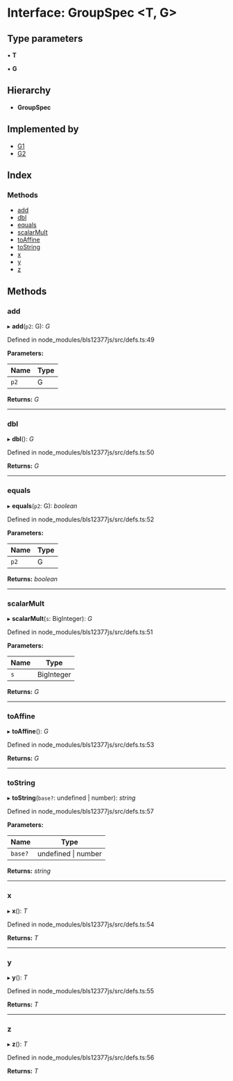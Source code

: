 # Interface: GroupSpec <**T, G**>

## Type parameters

▪ **T**

▪ **G**

## Hierarchy

* **GroupSpec**

## Implemented by

* [G1](../classes/_node_modules_bls12377js_src_g1_.g1.md)
* [G2](../classes/_node_modules_bls12377js_src_g2_.g2.md)

## Index

### Methods

* [add](_node_modules_bls12377js_src_defs_.groupspec.md#add)
* [dbl](_node_modules_bls12377js_src_defs_.groupspec.md#dbl)
* [equals](_node_modules_bls12377js_src_defs_.groupspec.md#equals)
* [scalarMult](_node_modules_bls12377js_src_defs_.groupspec.md#scalarmult)
* [toAffine](_node_modules_bls12377js_src_defs_.groupspec.md#toaffine)
* [toString](_node_modules_bls12377js_src_defs_.groupspec.md#tostring)
* [x](_node_modules_bls12377js_src_defs_.groupspec.md#x)
* [y](_node_modules_bls12377js_src_defs_.groupspec.md#y)
* [z](_node_modules_bls12377js_src_defs_.groupspec.md#z)

## Methods

###  add

▸ **add**(`p2`: G): *G*

Defined in node_modules/bls12377js/src/defs.ts:49

**Parameters:**

Name | Type |
------ | ------ |
`p2` | G |

**Returns:** *G*

___

###  dbl

▸ **dbl**(): *G*

Defined in node_modules/bls12377js/src/defs.ts:50

**Returns:** *G*

___

###  equals

▸ **equals**(`p2`: G): *boolean*

Defined in node_modules/bls12377js/src/defs.ts:52

**Parameters:**

Name | Type |
------ | ------ |
`p2` | G |

**Returns:** *boolean*

___

###  scalarMult

▸ **scalarMult**(`s`: BigInteger): *G*

Defined in node_modules/bls12377js/src/defs.ts:51

**Parameters:**

Name | Type |
------ | ------ |
`s` | BigInteger |

**Returns:** *G*

___

###  toAffine

▸ **toAffine**(): *G*

Defined in node_modules/bls12377js/src/defs.ts:53

**Returns:** *G*

___

###  toString

▸ **toString**(`base?`: undefined | number): *string*

Defined in node_modules/bls12377js/src/defs.ts:57

**Parameters:**

Name | Type |
------ | ------ |
`base?` | undefined &#124; number |

**Returns:** *string*

___

###  x

▸ **x**(): *T*

Defined in node_modules/bls12377js/src/defs.ts:54

**Returns:** *T*

___

###  y

▸ **y**(): *T*

Defined in node_modules/bls12377js/src/defs.ts:55

**Returns:** *T*

___

###  z

▸ **z**(): *T*

Defined in node_modules/bls12377js/src/defs.ts:56

**Returns:** *T*
